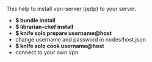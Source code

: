This help to install vpn-server (pptp) to your server.
* **$ bundle install**
* **$ librarian-chef install**
* **$ knife solo prepare username@host**
* change username and password in nodes/host.json
* **$ knife solo cook username@host**
* connect to your own vpn
